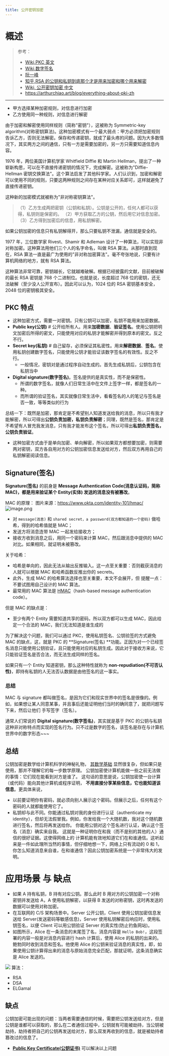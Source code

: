 ```yaml
---
title: 公开密钥加密
---
```


# 概述

> 参考：
> - [Wiki,PKC 英文](https://en.wikipedia.org/wiki/Public-key_cryptography)
> - [Wiki,数字签名](https://en.wikipedia.org/wiki/Digital_signature)
> - [阮一峰](http://www.ruanyifeng.com/blog/2013/06/rsa_algorithm_part_one.html)
> - [知乎,RSA 的公钥和私钥到底那个才是用来加密和哪个用来解密](https://www.zhihu.com/question/25912483)
> - [Wiki, 公开密钥加密 中文](https://zh.wikipedia.org/wiki/%E5%85%AC%E5%BC%80%E5%AF%86%E9%92%A5%E5%8A%A0%E5%AF%86)
> - <https://arthurchiao.art/blog/everything-about-pki-zh>

---

- 甲方选择某种加密规则，对信息进行加密
- 乙方使用同一种规则，对信息进行解密

由于加密和解密使用同样规则（简称"密钥"），这被称为 Symmetric-key algorithm(对称密钥算法)。这种加密模式有一个最大弱点：甲方必须把加密规则告诉乙方，否则无法解密。保存和传递密钥，就成了最头疼的问题。因为大多数情况下，其实两方之间的通信，只有一方是需要加密的，另一方只需要知道信息内容。

1976 年，两位美国计算机学家 Whitfield Diffie 和 Martin Hellman，提出了一种崭新构思，可以在不直接传递密钥的情况下，完成解密。这被称为"Diffie-Hellman 密钥交换算法"。这个算法启发了其他科学家。人们认识到，加密和解密可以使用不同的规则，只要这两种规则之间存在某种对应关系即可，这样就避免了直接传递密钥。

这种新的加密模式就被称为"非对称密钥算法"。

> （1）乙方生成两把密钥（公钥和私钥）。公钥是公开的，任何人都可以获得，私钥则是保密的。
> （2）甲方获取乙方的公钥，然后用它对信息加密。
> （3）乙方得到加密后的信息，用私钥解密。

如果公钥加密的信息只有私钥解得开，那么只要私钥不泄漏，通信就是安全的。

1977 年，三位数学家 Rivest、Shamir 和 Adleman 设计了一种算法，可以实现非对称加密。这种算法用他们三个人的名字命名，叫做 RSA 算法。从那时直到现在，RSA 算法一直是最广为使用的"非对称加密算法"。毫不夸张地说，只要有计算机网络的地方，就有 RSA 算法。

这种算法非常可靠，密钥越长，它就越难破解。根据已经披露的文献，目前被破解的最长 RSA 密钥是 768 个二进制位。也就是说，长度超过 768 位的密钥，还无法破解（至少没人公开宣布）。因此可以认为，1024 位的 RSA 密钥基本安全，2048 位的密钥极其安全。

## PKC 特点

- 这种加密方式，需要一对密钥。只有公钥可以加密，私钥不能用来加密数据。
- **Public key(公钥)** # 公开给所有人。用来**加密数据**、**验证签名**。使用公钥把明文加密后所得的密文，只能使用对应的私钥才能解密并得到原本的密文。反之不行。
- **Secret key(私钥)** # 自己留存，必须保证其私密性。用来**解密数据**、**签名**。使用私钥创建数字签名，只能使用公钥才能验证该数字签名的有效性。反之不行。
  - 一般情况，密钥对是通过程序自动生成的。首先生成私钥后，公钥包含在私钥当中
- **Digital signature(数字签名)**。签名提供的是真实性，而不是保密性。
  - 所谓的数字签名，就像人们日常生活中在文件上签字一样，都是签名的一种。
  - 而所谓的验证签名，其实就像日常生活中，看看签名的人的笔记与签名是否一致，等等类似的行为

总结一下：既然是加密，那肯定是不希望别人知道发送给我的消息，所以只有我才能解密，所以可得出**公钥负责加密，私钥负责解密**；同理，既然是签名，那肯定是不希望有人冒充我发消息，只有我才能发布这个签名，所以可得出**私钥负责签名，公钥负责验证**。

- 这种加密方式由于是单向加密、单向解密，所以如果双方都想要加密，则需要两对密钥，双方各自用对方的公钥加密信息发送给对方，然后双方再用自己的私钥解密阅读信息。

## Signature(签名)

**Signature(签名)** 的前身是 **Message Authentication Code(消息认证码，简称 MAC)，**都是用来验证某个 Entity(实体) 发送的消息**没有被篡改**。

MAC 的原理：
图片来源：<https://www.okta.com/identity-101/hmac/>
![image.png](https://notes-learning.oss-cn-beijing.aliyuncs.com/eq9he4/1634100917764-014705d7-d376-4fa1-ba43-e1811f54023a.png)

- 对 `message(消息)` 和 `shared secret，a password(双方都知道的一个密码)` 做哈希，得到的哈希值就是 MAC；
- 发送方将消息连带 MAC 一起发给接收方；
- 接收方收到消息之后，用同一个密码来计算 MAC，然后跟消息中提供的 MAC 对比。如果相同，就证明未被篡改。

关于哈希：

- 哈希是单向的，因此无法从输出反推输入。这一点至关重要：否则截获消息的人就可以根据 MAC 和哈希函数反推出你的 secrets。
- 此外，生成 MAC 的哈希算法选择也至关重要，本文不会展开，但 提醒一点：不要试图用自己设计的 MAC 算法。
- 最常用的 MAC 算法是 [HMAC](https://en.wikipedia.org/wiki/HMAC)（hash-based message authentication code）。

但是 MAC 的缺点是：

- 至少有两个 Entity 需要知道共享的密码，所以双方都可以生成 MAC，因此给定一个合法的 MAC，我们无法知道是谁生成的

为了解决这个问题，我们可以通过 PKC，使用私钥签名、公钥验签的方式避免 MAC 的缺点，这，就是 PKC 的 **Signature(签名) **功能。正因为对一个已经签名消息只能使用公钥验证，且只能使用对应的私钥生成。因此对于接收方来说，它只能验证签名是否合法，而无法生成同样的签名。

如果只有一个 Entity 知道密钥，那么这种特性就称为 **non-repudiation(不可否认性)**，即持有私钥的人无法否认数据是由他签名的这一事实。

### 总结

MAC 与 signature 都叫做签名，是因为它们和现实世界中的签名是很像的。例如，如果想让某人同意某事，并且事后还能证明他们当时的确同意了，就把问题写下来，然后让他们 手写签字（签名）。

通常人们常说的 **Digital signature(数字签名)**，其实就是基于 PKC 的公钥与私钥这种非对称特点而实现的签名行为。只不过是数字的签名，该签名是存在与计算机世界中的数字形态~~~

## 总结

公钥加密是数学给计算机科学的神秘礼物， [其数学基础](https://www.math.auckland.ac.nz/~sgal018/crypto-book/crypto-book.html) 显然很复杂，但如果只是使用，那并不理解它的每一步数学原理。 公钥加密使计算机能做一些之前无法做的事情：它们现在能看到对方是谁了。
这句话的意思是说，公钥加密使一台计算（或代码）能向其他计算机或程序证明， **不用直接分享某些信息，它也能知道该信息**。更具体来说，

- 以前要证明你有密码，就必须向别人展示这个密码。但展示之后，任何有这个密码的人就都能使用它了。
- 私钥却与此不同。你能通过私钥对我的身份进行认证（authenticate my identity），但却无法假冒我。例如，你发给我一个大随机数，我对这个随机数进行签名，然后将再发送给你。 你能用公钥对这个签名进行认证，确认这个签名（消息）确实来自我。 这就是一种证明你在和我（而不是别的其他的人）通信的很好证据。这使得网络上的 计算机能有效地知道它们在和谁通信。这听起来是一件如此理所当然的事情，但仔细地想一下，网络上只有流动的 0 和 1， 你怎么知道消息来自谁，在和谁通信？因此公钥加密系统是一个非常伟大的发明。

# 应用场景 与 缺点

- 如果 A 持有私钥，B 持有对应公钥。那么此时 B 用对方的公钥加密一个对称密钥并发送给 A，A 使用私钥解密，以获得 B 发送的对称密钥，这时再发送的数据可以使用对称加密。
- 在互联网的 C/S 架构场景中。Server 公开公钥，Client 使用公钥加密信息发送给 Server(发送密码等敏感信息)，Server 使用私钥解密后响应时，使用私钥签名，以便 Client 可以用公钥验证 Server 的真实性(防止钓鱼网站)。
- 如图所示，Alice 在一条消息的末尾签了名，消息内容是 `Hello Bob!`，这段签署的内容一般是对消息内容进行 hash 计算后，使用 Alice 的私钥的出来的。鲍勃同时收到消息和签名。他使用 Alice 的公钥来验证消息的真实性，即，如果使用公钥计算得出来的消息与原始消息完全匹配，那就证明，这条消息确实是 Alice 发送的。

![](https://notes-learning.oss-cn-beijing.aliyuncs.com/eq9he4/1616125981836-028fe2ce-77f2-4929-91cc-559c4ce9cda1.png)
算法：

- RSA
- DSA
- ELGamal

## 缺点

公钥加密可能出现的问题：当两者需要通信的时候，需要把公钥发送给对方，但是公钥是谁都可以获取的，那么在二者通信过程中，公钥就有可能被劫持，当公钥被劫持，劫持者把自己的公钥再发送给对方，那么双发再收到的信息，就是被劫持者篡改过的信息了。

- [**Public Key Certificate(公钥证书)**](https://www.yuque.com/go/doc/33177961) 可以解决以上问题


